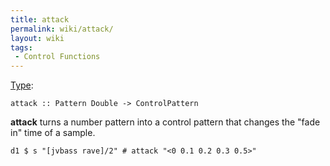 ```yaml
---
title: attack
permalink: wiki/attack/
layout: wiki
tags:
 - Control Functions
---
```


<languages/> <translate> [Type](/wiki/Type_signature "wikilink"):

    attack :: Pattern Double -> ControlPattern

**attack** turns a number pattern into a control pattern that changes
the "fade in" time of a sample.

    d1 $ s "[jvbass rave]/2" # attack "<0 0.1 0.2 0.3 0.5>"

</translate>
